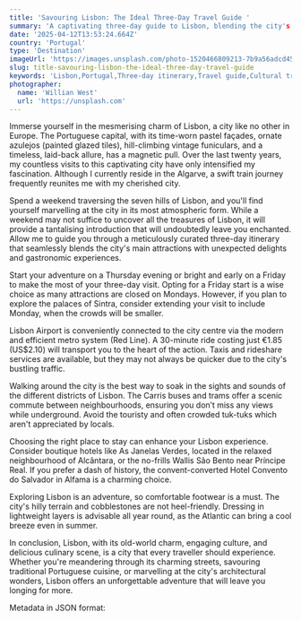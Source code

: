 ```yaml
---
title: 'Savouring Lisbon: The Ideal Three-Day Travel Guide '
summary: 'A captivating three-day guide to Lisbon, blending the city's main attractions with unexpected delights and gastronomic experiences.'
date: '2025-04-12T13:53:24.664Z'
country: 'Portugal'
type: 'Destination'
imageUrl: 'https://images.unsplash.com/photo-1520466809213-7b9a56adcd45'
slug: title-savouring-lisbon-the-ideal-three-day-travel-guide
keywords: 'Lisbon,Portugal,Three-day itinerary,Travel guide,Cultural travel'
photographer:
  name: 'Willian West'
  url: 'https://unsplash.com'
---
```


Immerse yourself in the mesmerising charm of Lisbon, a city like no other in Europe. The Portuguese capital, with its time-worn pastel façades, ornate azulejos (painted glazed tiles), hill-climbing vintage funiculars, and a timeless, laid-back allure, has a magnetic pull. Over the last twenty years, my countless visits to this captivating city have only intensified my fascination. Although I currently reside in the Algarve, a swift train journey frequently reunites me with my cherished city. 

Spend a weekend traversing the seven hills of Lisbon, and you'll find yourself marvelling at the city in its most atmospheric form. While a weekend may not suffice to uncover all the treasures of Lisbon, it will provide a tantalising introduction that will undoubtedly leave you enchanted. Allow me to guide you through a meticulously curated three-day itinerary that seamlessly blends the city's main attractions with unexpected delights and gastronomic experiences. 

Start your adventure on a Thursday evening or bright and early on a Friday to make the most of your three-day visit. Opting for a Friday start is a wise choice as many attractions are closed on Mondays. However, if you plan to explore the palaces of Sintra, consider extending your visit to include Monday, when the crowds will be smaller. 

Lisbon Airport is conveniently connected to the city centre via the modern and efficient metro system (Red Line). A 30-minute ride costing just €1.85 (US$2.10) will transport you to the heart of the action. Taxis and rideshare services are available, but they may not always be quicker due to the city's bustling traffic. 

Walking around the city is the best way to soak in the sights and sounds of the different districts of Lisbon. The Carris buses and trams offer a scenic commute between neighbourhoods, ensuring you don’t miss any views while underground. Avoid the touristy and often crowded tuk-tuks which aren't appreciated by locals. 

Choosing the right place to stay can enhance your Lisbon experience. Consider boutique hotels like As Janelas Verdes, located in the relaxed neighbourhood of Alcântara, or the no-frills Wallis São Bento near Príncipe Real. If you prefer a dash of history, the convent-converted Hotel Convento do Salvador in Alfama is a charming choice. 

Exploring Lisbon is an adventure, so comfortable footwear is a must. The city's hilly terrain and cobblestones are not heel-friendly. Dressing in lightweight layers is advisable all year round, as the Atlantic can bring a cool breeze even in summer. 

In conclusion, Lisbon, with its old-world charm, engaging culture, and delicious culinary scene, is a city that every traveller should experience. Whether you're meandering through its charming streets, savouring traditional Portuguese cuisine, or marvelling at the city's architectural wonders, Lisbon offers an unforgettable adventure that will leave you longing for more.

Metadata in JSON format: